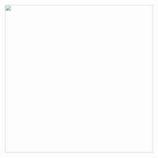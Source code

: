 <a href="https://github.com/JuliaBaraboshkina/spring-boot-server/tree/master/src/main/java/com/parazitik/graduatework">
    <img src="https://media0.giphy.com/media/v1.Y2lkPTc5MGI3NjExZWkzeGloanA0NTBzbDB3anI5eTh0NDBnZnAxcmE1ZXp4Yjhma2lvaiZlcD12MV9pbnRlcm5hbF9naWZfYnlfaWQmY3Q9Zw/sE1fbQPozKg3q5I2W2/giphy.gif" style="width:480px;height:480px;">
</a>
